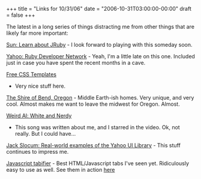 +++
title = "Links for 10/31/06"
date = "2006-10-31T03:00:00-00:00"
draft = false
+++

The latest in a long series of things distracting me from other things
that are likely far more important:

[Sun: Learn about JRuby](http://www.sun.com/2006-1010/jruby/enebo.jsp) -
I look forward to playing with this someday soon.

[Yahoo: Ruby Developer Network](http://developer.yahoo.com/ruby/) -
Yeah, I'm a little late on this one. Included just in case you have
spent the recent months in a cave.

[Free CSS Templates](http://www.free-css-templates.com/home/free_css_xhtml_templates/)
- Very nice stuff here.

[The Shire of Bend, Oregon](http://www.bendshire.com/) - Middle
Earth-ish homes. Very unique, and very cool. Almost makes me want to
leave the midwest for Oregon. Almost.

[Weird Al: White and Nerdy](http://www.youtube.com/watch?v=-xEzGIuY7kw)
- This song was written about me, and I starred in the video. Ok, not
really. But I could have...

[Jack Slocum: Real-world examples of the Yahoo UI Library](http://www.jackslocum.com/yui/) - This stuff continues to
impress me.

[Javascript tabifier](http://www.barelyfitz.com/projects/tabber/) - Best
HTML/Javascript tabs I've seen yet. Ridiculously easy to use as well.
See them in action [here](http://www.authenticjobs.com/)

